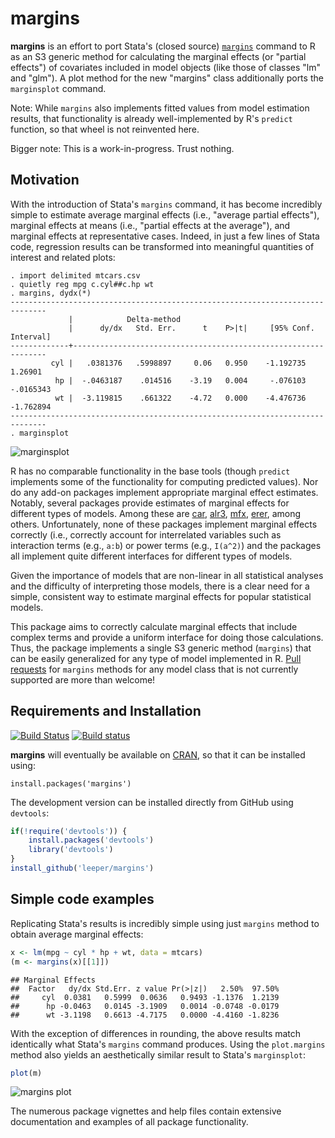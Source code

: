 # margins #

**margins** is an effort to port Stata's (closed source) [`margins`](http://www.stata.com/help.cgi?margins) command to R as an S3 generic method for calculating the marginal effects (or "partial effects") of covariates included in model objects (like those of classes "lm" and "glm"). A plot method for the new "margins" class additionally ports the `marginsplot` command.

Note: While `margins` also implements fitted values from model estimation results, that functionality is already well-implemented by R's `predict` function, so that wheel is not reinvented here.

Bigger note: This is a work-in-progress. Trust nothing.

## Motivation ##

With the introduction of Stata's `margins` command, it has become incredibly simple to estimate average marginal effects (i.e., "average partial effects"), marginal effects at means (i.e., "partial effects at the average"), and marginal effects at representative cases. Indeed, in just a few lines of Stata code, regression results can be transformed into meaningful quantities of interest and related plots:

```
. import delimited mtcars.csv
. quietly reg mpg c.cyl##c.hp wt
. margins, dydx(*)
------------------------------------------------------------------------------
             |            Delta-method
             |      dy/dx   Std. Err.      t    P>|t|     [95% Conf. Interval]
-------------+----------------------------------------------------------------
         cyl |   .0381376   .5998897     0.06   0.950    -1.192735     1.26901
          hp |  -.0463187    .014516    -3.19   0.004     -.076103   -.0165343
          wt |  -3.119815    .661322    -4.72   0.000    -4.476736   -1.762894
------------------------------------------------------------------------------
. marginsplot
```

![marginsplot](http://i.imgur.com/VhoaFGp.png)

R has no comparable functionality in the base tools (though `predict` implements some of the functionality for computing predicted values). Nor do any add-on packages implement appropriate marginal effect estimates. Notably, several packages provide estimates of marginal effects for different types of models. Among these are [car](http://cran.r-project.org/web/packages/car/index.html), [alr3](http://cran.r-project.org/web/packages/alr3/index.html), [mfx](http://cran.r-project.org/web/packages/mfx/index.html), [erer](http://cran.r-project.org/web/packages/erer/index.html), among others. Unfortunately, none of these packages implement marginal effects correctly (i.e., correctly account for interrelated variables such as interaction terms (e.g., `a:b`) or power terms (e.g., `I(a^2)`) and the packages all implement quite different interfaces for different types of models.

Given the importance of models that are non-linear in all statistical analyses and the difficulty of interpreting those models, there is a clear need for a simple, consistent way to estimate marginal effects for popular statistical models.

This package aims to correctly calculate marginal effects that include complex terms and provide a uniform interface for doing those calculations. Thus, the package implements a single S3 generic method (`margins`) that can be easily generalized for any type of model implemented in R. [Pull requests](https://github.com/leeper/margins/pulls) for `margins` methods for any model class that is not currently supported are more than welcome!

## Requirements and Installation ##

[![Build Status](https://travis-ci.org/leeper/margins.png?branch=master)](https://travis-ci.org/leeper/margins)
[![Build status](https://ci.appveyor.com/api/projects/status/t6nxndmvvcw3gw7f/branch/master?svg=true)](https://ci.appveyor.com/project/leeper/margins/branch/master)

**margins** will eventually be available on [CRAN](http://cran.r-project.org/web/packages/margins/index.html), so that it can be installed using:

```
install.packages('margins')
```

The development version can be installed directly from GitHub using `devtools`:

```R
if(!require('devtools')) {
    install.packages('devtools')
    library('devtools')
}
install_github('leeper/margins')
```

## Simple code examples ##



Replicating Stata's results is incredibly simple using just `margins` method to obtain average marginal effects:


```r
x <- lm(mpg ~ cyl * hp + wt, data = mtcars)
(m <- margins(x)[[1]])
```

```
## Marginal Effects
##  Factor   dy/dx Std.Err. z value Pr(>|z|)   2.50%  97.50%
##     cyl  0.0381   0.5999  0.0636   0.9493 -1.1376  1.2139
##      hp -0.0463   0.0145 -3.1909   0.0014 -0.0748 -0.0179
##      wt -3.1198   0.6613 -4.7175   0.0000 -4.4160 -1.8236
```

With the exception of differences in rounding, the above results match identically what Stata's `margins` command produces. Using the `plot.margins` method also yields an aesthetically similar result to Stata's `marginsplot`:

```R
plot(m)
```

![margins plot](http://i.imgur.com/2oC5UGO.png)

The numerous package vignettes and help files contain extensive documentation and examples of all package functionality.

